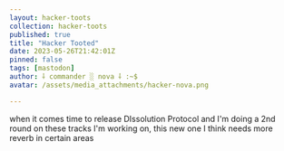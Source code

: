 ```yaml
---
layout: hacker-toots
collection: hacker-toots
published: true
title: "Hacker Tooted"
date: 2023-05-26T21:42:01Z
pinned: false
tags: [mastodon]
author: ⸸ commander ░ nova ⸸ :~$
avatar: /assets/media_attachments/hacker-nova.png

---
```


<p>when it comes time to release DIssolution Protocol and I&#39;m doing a 2nd round on these tracks I&#39;m working on, this new one I think needs more reverb in certain areas</p>


